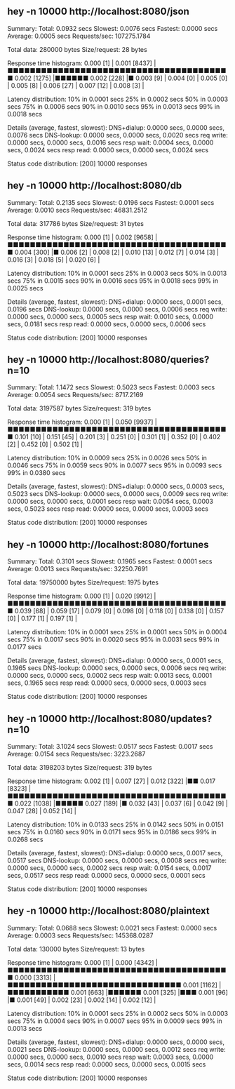 ##  hey -n 10000 http://localhost:8080/json

Summary:
  Total:	0.0932 secs
  Slowest:	0.0076 secs
  Fastest:	0.0000 secs
  Average:	0.0005 secs
  Requests/sec:	107275.1784
  
  Total data:	280000 bytes
  Size/request:	28 bytes

Response time histogram:
  0.000 [1]	|
  0.001 [8437]	|■■■■■■■■■■■■■■■■■■■■■■■■■■■■■■■■■■■■■■■■
  0.002 [1275]	|■■■■■■
  0.002 [228]	|■
  0.003 [9]	|
  0.004 [0]	|
  0.005 [0]	|
  0.005 [8]	|
  0.006 [27]	|
  0.007 [12]	|
  0.008 [3]	|


Latency distribution:
  10% in 0.0001 secs
  25% in 0.0002 secs
  50% in 0.0003 secs
  75% in 0.0006 secs
  90% in 0.0010 secs
  95% in 0.0013 secs
  99% in 0.0018 secs

Details (average, fastest, slowest):
  DNS+dialup:	0.0000 secs, 0.0000 secs, 0.0076 secs
  DNS-lookup:	0.0000 secs, 0.0000 secs, 0.0020 secs
  req write:	0.0000 secs, 0.0000 secs, 0.0016 secs
  resp wait:	0.0004 secs, 0.0000 secs, 0.0024 secs
  resp read:	0.0000 secs, 0.0000 secs, 0.0024 secs

Status code distribution:
  [200]	10000 responses



##  hey -n 10000 http://localhost:8080/db

Summary:
  Total:	0.2135 secs
  Slowest:	0.0196 secs
  Fastest:	0.0001 secs
  Average:	0.0010 secs
  Requests/sec:	46831.2512
  
  Total data:	317786 bytes
  Size/request:	31 bytes

Response time histogram:
  0.000 [1]	|
  0.002 [9658]	|■■■■■■■■■■■■■■■■■■■■■■■■■■■■■■■■■■■■■■■■
  0.004 [300]	|■
  0.006 [2]	|
  0.008 [2]	|
  0.010 [13]	|
  0.012 [7]	|
  0.014 [3]	|
  0.016 [3]	|
  0.018 [5]	|
  0.020 [6]	|


Latency distribution:
  10% in 0.0001 secs
  25% in 0.0003 secs
  50% in 0.0013 secs
  75% in 0.0015 secs
  90% in 0.0016 secs
  95% in 0.0018 secs
  99% in 0.0025 secs

Details (average, fastest, slowest):
  DNS+dialup:	0.0000 secs, 0.0001 secs, 0.0196 secs
  DNS-lookup:	0.0000 secs, 0.0000 secs, 0.0006 secs
  req write:	0.0000 secs, 0.0000 secs, 0.0005 secs
  resp wait:	0.0010 secs, 0.0000 secs, 0.0181 secs
  resp read:	0.0000 secs, 0.0000 secs, 0.0006 secs

Status code distribution:
  [200]	10000 responses



##  hey -n 10000 http://localhost:8080/queries?n=10

Summary:
  Total:	1.1472 secs
  Slowest:	0.5023 secs
  Fastest:	0.0003 secs
  Average:	0.0054 secs
  Requests/sec:	8717.2169
  
  Total data:	3197587 bytes
  Size/request:	319 bytes

Response time histogram:
  0.000 [1]	|
  0.050 [9937]	|■■■■■■■■■■■■■■■■■■■■■■■■■■■■■■■■■■■■■■■■
  0.101 [10]	|
  0.151 [45]	|
  0.201 [3]	|
  0.251 [0]	|
  0.301 [1]	|
  0.352 [0]	|
  0.402 [2]	|
  0.452 [0]	|
  0.502 [1]	|


Latency distribution:
  10% in 0.0009 secs
  25% in 0.0026 secs
  50% in 0.0046 secs
  75% in 0.0059 secs
  90% in 0.0077 secs
  95% in 0.0093 secs
  99% in 0.0380 secs

Details (average, fastest, slowest):
  DNS+dialup:	0.0000 secs, 0.0003 secs, 0.5023 secs
  DNS-lookup:	0.0000 secs, 0.0000 secs, 0.0009 secs
  req write:	0.0000 secs, 0.0000 secs, 0.0001 secs
  resp wait:	0.0054 secs, 0.0003 secs, 0.5023 secs
  resp read:	0.0000 secs, 0.0000 secs, 0.0003 secs

Status code distribution:
  [200]	10000 responses



##  hey -n 10000 http://localhost:8080/fortunes

Summary:
  Total:	0.3101 secs
  Slowest:	0.1965 secs
  Fastest:	0.0001 secs
  Average:	0.0013 secs
  Requests/sec:	32250.7691
  
  Total data:	19750000 bytes
  Size/request:	1975 bytes

Response time histogram:
  0.000 [1]	|
  0.020 [9912]	|■■■■■■■■■■■■■■■■■■■■■■■■■■■■■■■■■■■■■■■■
  0.039 [68]	|
  0.059 [17]	|
  0.079 [0]	|
  0.098 [0]	|
  0.118 [0]	|
  0.138 [0]	|
  0.157 [0]	|
  0.177 [1]	|
  0.197 [1]	|


Latency distribution:
  10% in 0.0001 secs
  25% in 0.0001 secs
  50% in 0.0004 secs
  75% in 0.0017 secs
  90% in 0.0020 secs
  95% in 0.0031 secs
  99% in 0.0177 secs

Details (average, fastest, slowest):
  DNS+dialup:	0.0000 secs, 0.0001 secs, 0.1965 secs
  DNS-lookup:	0.0000 secs, 0.0000 secs, 0.0006 secs
  req write:	0.0000 secs, 0.0000 secs, 0.0002 secs
  resp wait:	0.0013 secs, 0.0001 secs, 0.1965 secs
  resp read:	0.0000 secs, 0.0000 secs, 0.0003 secs

Status code distribution:
  [200]	10000 responses



##  hey -n 10000 http://localhost:8080/updates?n=10

Summary:
  Total:	3.1024 secs
  Slowest:	0.0517 secs
  Fastest:	0.0017 secs
  Average:	0.0154 secs
  Requests/sec:	3223.2687
  
  Total data:	3198203 bytes
  Size/request:	319 bytes

Response time histogram:
  0.002 [1]	|
  0.007 [27]	|
  0.012 [322]	|■■
  0.017 [8323]	|■■■■■■■■■■■■■■■■■■■■■■■■■■■■■■■■■■■■■■■■
  0.022 [1038]	|■■■■■
  0.027 [189]	|■
  0.032 [43]	|
  0.037 [6]	|
  0.042 [9]	|
  0.047 [28]	|
  0.052 [14]	|


Latency distribution:
  10% in 0.0133 secs
  25% in 0.0142 secs
  50% in 0.0151 secs
  75% in 0.0160 secs
  90% in 0.0171 secs
  95% in 0.0186 secs
  99% in 0.0268 secs

Details (average, fastest, slowest):
  DNS+dialup:	0.0000 secs, 0.0017 secs, 0.0517 secs
  DNS-lookup:	0.0000 secs, 0.0000 secs, 0.0008 secs
  req write:	0.0000 secs, 0.0000 secs, 0.0002 secs
  resp wait:	0.0154 secs, 0.0017 secs, 0.0517 secs
  resp read:	0.0000 secs, 0.0000 secs, 0.0001 secs

Status code distribution:
  [200]	10000 responses



##  hey -n 10000 http://localhost:8080/plaintext

Summary:
  Total:	0.0688 secs
  Slowest:	0.0021 secs
  Fastest:	0.0000 secs
  Average:	0.0003 secs
  Requests/sec:	145368.0287
  
  Total data:	130000 bytes
  Size/request:	13 bytes

Response time histogram:
  0.000 [1]	|
  0.000 [4342]	|■■■■■■■■■■■■■■■■■■■■■■■■■■■■■■■■■■■■■■■■
  0.000 [3313]	|■■■■■■■■■■■■■■■■■■■■■■■■■■■■■■■
  0.001 [1162]	|■■■■■■■■■■■
  0.001 [663]	|■■■■■■
  0.001 [325]	|■■■
  0.001 [96]	|■
  0.001 [49]	|
  0.002 [23]	|
  0.002 [14]	|
  0.002 [12]	|


Latency distribution:
  10% in 0.0001 secs
  25% in 0.0002 secs
  50% in 0.0003 secs
  75% in 0.0004 secs
  90% in 0.0007 secs
  95% in 0.0009 secs
  99% in 0.0013 secs

Details (average, fastest, slowest):
  DNS+dialup:	0.0000 secs, 0.0000 secs, 0.0021 secs
  DNS-lookup:	0.0000 secs, 0.0000 secs, 0.0012 secs
  req write:	0.0000 secs, 0.0000 secs, 0.0010 secs
  resp wait:	0.0003 secs, 0.0000 secs, 0.0014 secs
  resp read:	0.0000 secs, 0.0000 secs, 0.0015 secs

Status code distribution:
  [200]	10000 responses



